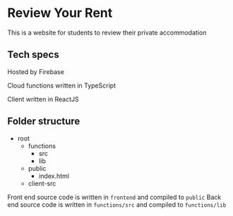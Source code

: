 # Review Your Rent
This is a website for students to review their private accommodation

## Tech specs
Hosted by Firebase

Cloud functions written in TypeScript

Client written in ReactJS

## Folder structure
- root
    - functions
        - src
        - lib
    - public
        - index.html
    - client-src
        
Front end source code is written in `frontend` and compiled to `public`
Back end source code is written in `functions/src` and compiled to `functions/lib`
